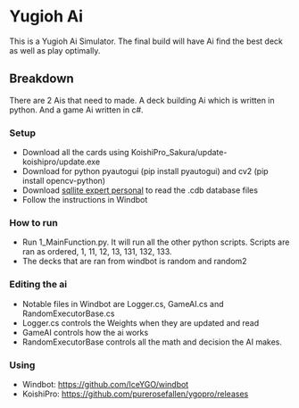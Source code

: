 # Yugioh Ai
This is a Yugioh Ai Simulator.
The final build will have Ai find the best deck as well as play optimally.
## Breakdown
There are 2 Ais that need to made. A deck building Ai which is written in python. And a game Ai written in c#.

### Setup
* Download all the cards using KoishiPro_Sakura/update-koishipro/update.exe
* Download for python pyautogui (pip install pyautogui) and cv2 (pip install opencv-python)
* Download [sqllite expert personal](http://www.sqliteexpert.com/download.html) to read the .cdb database files
* Follow the instructions in Windbot
### How to run
* Run 1_MainFunction.py. It will run all the other python scripts. Scripts are ran as ordered, 1, 11, 12, 13, 131, 132, 133.
* The decks that are ran from windbot is random and random2
### Editing the ai
* Notable files in Windbot are Logger.cs, GameAI.cs and RandomExecutorBase.cs
* Logger.cs controls the Weights when they are updated and read
* GameAI controls how the ai works
* RandomExecutorBase controls all the math and decision the AI makes.
### Using 
* Windbot: https://github.com/IceYGO/windbot
* KoishiPro: https://github.com/purerosefallen/ygopro/releases
